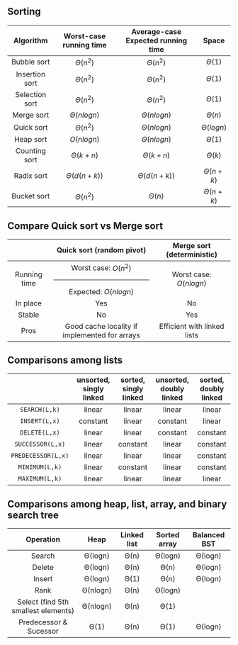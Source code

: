 ## Sorting

|   Algorithm    | Worst-case running time | Average-case Expected running time |   Space   |
| :------------: | :---------------------: | :--------------------------------: | :-------: |
|  Bubble sort   |        $Θ(n^2)$         |              $Θ(n^2)$              |  $Θ(1)$   |
| Insertion sort |        $Θ(n^2)$         |              $Θ(n^2)$              |  $Θ(1)$   |
| Selection sort |        $Θ(n^2)$         |              $Θ(n^2)$              |  $Θ(1)$   |
|   Merge sort   |       $Θ(nlogn)$        |             $Θ(nlogn)$             |  $Θ(n)$   |
|   Quick sort   |        $Θ(n^2)$         |             $Θ(nlogn)$             | $Θ(logn)$ |
|   Heap sort    |       $O(nlogn)$        |             $Θ(nlogn)$             |  $Θ(1)$   |
| Counting sort  |        $Θ(k+n)$         |              $Θ(k+n)$              |  $Θ(k)$   |
|   Radix sort   |       $Θ(d(n+k))$       |            $Θ(d(n+k))$             | $Θ(n+k)$  |
|  Bucket sort   |        $Θ(n^2)$         |               $Θ(n)$               | $Θ(n+k)$  |

## Compare Quick sort vs Merge sort

|              |           Quick sort (random pivot)            | Merge sort (deterministic)  |
| :----------: | :--------------------------------------------: | :-------------------------: |
| Running time | Worst case: $O(n^2)$ <hr> Expected: $O(nlogn)$ |   Worst case: $O(nlogn)$    |
|   In place   |                      Yes                       |             No              |
|    Stable    |                       No                       |             Yes             |
|     Pros     | Good cache locality if implemented for arrays  | Efficient with linked lists |

## Comparisons among lists

|                    | unsorted, singly linked | sorted, singly linked | unsorted, doubly linked | sorted, doubly linked |
| :----------------: | :---------------------: | :-------------------: | :---------------------: | :-------------------: |
|   `SEARCH(L,k)`    |         linear          |        linear         |         linear          |        linear         |
|   `INSERT(L,x)`    |        constant         |        linear         |        constant         |        linear         |
|   `DELETE(L,x)`    |         linear          |        linear         |        constant         |       constant        |
|  `SUCCESSOR(L,x)`  |         linear          |       constant        |         linear          |       constant        |
| `PREDECESSOR(L,x)` |         linear          |        linear         |         linear          |       constant        |
|   `MINIMUM(L,k)`   |         linear          |       constant        |         linear          |       constant        |
|   `MAXIMUM(L,k)`   |         linear          |        linear         |         linear          |        linear         |

## Comparisons among heap, list, array, and binary search tree

|              Operation              |   Heap   | Linked list | Sorted array | Balanced BST |
| :---------------------------------: | :------: | :---------: | :----------: | :----------: |
|               Search                | Θ(logn)  |    Θ(n)     |   Θ(logn)    |   Θ(logn)    |
|               Delete                | Θ(logn)  |    Θ(n)     |     Θ(n)     |   Θ(logn)    |
|               Insert                | Θ(logn)  |    Θ(1)     |     Θ(n)     |   Θ(logn)    |
|                Rank                 | Θ(nlogn) |    Θ(n)     |   Θ(logn)    |
| Select (find 5th smallest elements) | Θ(nlogn) |    Θ(n)     |     Θ(1)     |
|       Predecessor & Sucessor        |   Θ(1)   |    Θ(n)     |     Θ(1)     |   Θ(logn)    |
